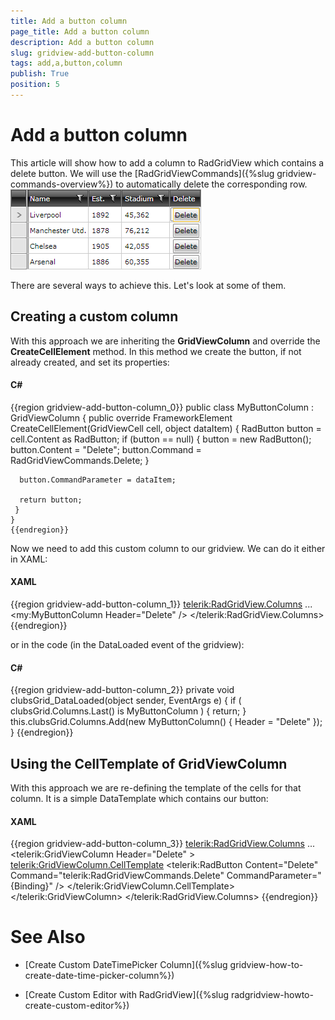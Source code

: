 ```yaml
---
title: Add a button column
page_title: Add a button column
description: Add a button column
slug: gridview-add-button-column
tags: add,a,button,column
publish: True
position: 5
---
```


# Add a button column



This article will show how to add a column to RadGridView which contains a delete button. We will use the [RadGridViewCommands]({%slug gridview-commands-overview%}) to automatically delete the corresponding row.![](images/delete_column_gridview.png)

There are several ways to achieve this. Let's look at some of them.

## Creating a custom column

With this approach we are inheriting the __GridViewColumn__ and override the __CreateCellElement__ method. In this method we create the button, if not already created, and set its properties:

#### __C#__

{{region gridview-add-button-column_0}}
	public class MyButtonColumn : GridViewColumn
	{
	 public override FrameworkElement CreateCellElement(GridViewCell cell, object dataItem)
	 {
	  RadButton button = cell.Content as RadButton;
	  if (button == null)
	  {
	   button = new RadButton();
	   button.Content = "Delete";
	   button.Command = RadGridViewCommands.Delete;
	  }
	
	  button.CommandParameter = dataItem;
	
	  return button;
	 }
	}
	{{endregion}}



Now we need to add this custom column to our gridview. We can do it either in XAML:

#### __XAML__

{{region gridview-add-button-column_1}}
	<telerik:RadGridView.Columns>
	    ...
	    <my:MyButtonColumn Header="Delete" />
	</telerik:RadGridView.Columns>
	{{endregion}}



or in the code (in the DataLoaded event of the gridview):

#### __C#__

{{region gridview-add-button-column_2}}
	private void clubsGrid_DataLoaded(object sender, EventArgs e)
	{
	 if ( clubsGrid.Columns.Last<GridViewColumn>() is MyButtonColumn )
	 {
	  return;
	 }
	 this.clubsGrid.Columns.Add(new MyButtonColumn() 
	 { 
	  Header = "Delete"
	 });
	}
	{{endregion}}



## Using the CellTemplate of GridViewColumn

With this approach we are re-defining the template of the cells for that column. It is a simple DataTemplate which contains our button:

#### __XAML__

{{region gridview-add-button-column_3}}
	<telerik:RadGridView.Columns>
	    ...
	    <telerik:GridViewColumn Header="Delete" >
	        <telerik:GridViewColumn.CellTemplate>
	            <DataTemplate>
	                <telerik:RadButton Content="Delete" 
	                                    Command="telerik:RadGridViewCommands.Delete"
	                                    CommandParameter="{Binding}" />
	            </DataTemplate>
	        </telerik:GridViewColumn.CellTemplate>
	    </telerik:GridViewColumn>
	</telerik:RadGridView.Columns>
	{{endregion}}



# See Also

 * [Create Custom DateTimePicker Column]({%slug gridview-how-to-create-date-time-picker-column%})

 * [Create Custom Editor with RadGridView]({%slug radgridview-howto-create-custom-editor%})
